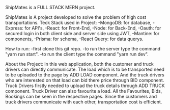ShipMates is a FULL STACK MERN project.

ShipMates is A project developed to solve the problem of high cost transportations.
Teck Stack used in Project:
  -MongoDB: for database,
  -Express: for API's,
  -React: for Front-End,
  -Node: for Back-End,
  -Oauth: for secured login in both client side and server side using JWT,
  -Mantine: for components,
  -Prisma: for schema,
  -React Query: for data querys.
  
How to run:
  -first clone this git repo.
  -to run the server type the command "yarn run start".
  -to run the client type the command "yarn run dev".

About the Project:
In this web application, both the customer and truck drivers can directly communicate.
The load which is to be transported need to be uploaded to the page by ADD LOAD component. And the truck drivers who are interested on that load can bid there price through BID component.
Truck Drivers firstly needed to upload the truck details through ADD TRUCK component.
Truck Driver can also favourite a load.
All the Favourites, Bids, Bookings can be seen in the respective pages.
Since the customers and truck drivers communicate with each other, transportation cost is efficient.
